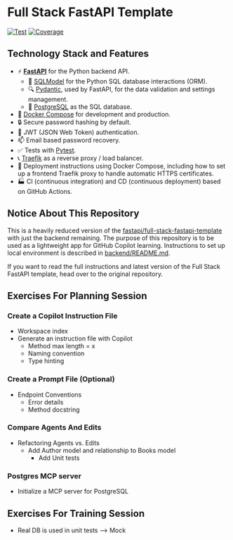 # Full Stack FastAPI Template

<a href="https://github.com/fastapi/full-stack-fastapi-template/actions?query=workflow%3ATest" target="_blank"><img src="https://github.com/fastapi/full-stack-fastapi-template/workflows/Test/badge.svg" alt="Test"></a>
<a href="https://coverage-badge.samuelcolvin.workers.dev/redirect/fastapi/full-stack-fastapi-template" target="_blank"><img src="https://coverage-badge.samuelcolvin.workers.dev/fastapi/full-stack-fastapi-template.svg" alt="Coverage"></a>

## Technology Stack and Features

- ⚡ [**FastAPI**](https://fastapi.tiangolo.com) for the Python backend API.
    - 🧰 [SQLModel](https://sqlmodel.tiangolo.com) for the Python SQL database interactions (ORM).
    - 🔍 [Pydantic](https://docs.pydantic.dev), used by FastAPI, for the data validation and settings management.
    - 💾 [PostgreSQL](https://www.postgresql.org) as the SQL database.
- 🐋 [Docker Compose](https://www.docker.com) for development and production.
- 🔒 Secure password hashing by default.
- 🔑 JWT (JSON Web Token) authentication.
- 📫 Email based password recovery.
- ✅ Tests with [Pytest](https://pytest.org).
- 📞 [Traefik](https://traefik.io) as a reverse proxy / load balancer.
- 🚢 Deployment instructions using Docker Compose, including how to set up a frontend Traefik proxy to handle automatic HTTPS certificates.
- 🏭 CI (continuous integration) and CD (continuous deployment) based on GitHub Actions.

## Notice About This Repository

This is a heavily reduced version of the [fastapi/full-stack-fastapi-template](https://github.com/fastapi/full-stack-fastapi-template)
with just the backend remaining. The purpose of this repository is to be used as a lightweight app for GitHub Copilot
learning. Instructions to set up local environment is described in [backend/README.md](backend/README.md).

If you want to read the full instructions and latest version of the Full Stack FastAPI template, head over to the
original repository.

## Exercises For Planning Session

### Create a Copilot Instruction File

- Workspace index
- Generate an instruction file with Copilot
    - Method max length = x
    - Naming convention
    - Type hinting

### Create a Prompt File (Optional)

- Endpoint Conventions
    - Error details
    - Method docstring

### Compare Agents And Edits

- Refactoring Agents vs. Edits
    - Add Author model and relationship to Books model
        - Add Unit tests

### Postgres MCP server

- Initialize a MCP server for PostgreSQL

## Exercises For Training Session

- Real DB is used in unit tests --> Mock
